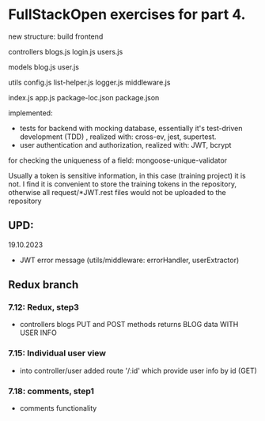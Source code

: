# FullStackOpen exercises for part 4.

new structure:
  build
    frontend

  controllers
    blogs.js
    login.js
    users.js

  models
    blog.js
    user.js

  utils
    config.js
    list-helper.js
    logger.js
    middleware.js

  index.js
  app.js
  package-loc.json
  package.json

implemented:
- tests for backend with mocking database, essentially it's test-driven development (TDD) , realized with: cross-ev, jest, supertest.
- user authentication and authorization, realized with: JWT, bcrypt

for checking the uniqueness of a field: mongoose-unique-validator

Usually a token is sensitive information, in this case (training project) it is not.
I find it is convenient to store the training tokens in the repository, otherwise all request/*JWT.rest files would not be uploaded to the repository

## UPD: 

19.10.2023
  - JWT error message (utils/middleware: errorHandler, userExtractor)


## Redux branch
### 7.12: Redux, step3

  - controllers blogs PUT and POST methods returns BLOG data WITH USER INFO

### 7.15: Individual user view

  -  into controller/user added route '/:id' which provide user info by id (GET)

### 7.18: comments, step1

  - comments functionality